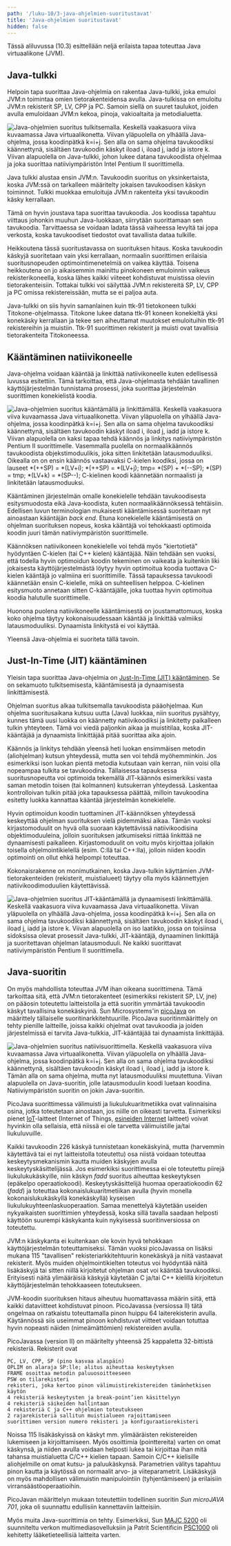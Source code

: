 ```yaml
---
path: '/luku-10/3-java-ohjelmien-suoritustavat'
title: 'Java-ohjelmien suoritustavat'
hidden: false
---
```


<div>
<lead>Tässä aliluvussa (10.3) esittellään neljä erilaista tapaa toteuttaa Java virtuaalikone (JVM). 
</lead>
</div>

## Java-tulkki
Helpoin tapa suorittaa Java-ohjelmia on rakentaa Java-tulkki, joka emuloi JVM:n toimintaa omien tietorakenteidensa avulla. Java-tulkissa on emuloitu JVM:n rekisterit SP, LV, CPP ja PC. Samoin siellä on suuret taulukot, joiden avulla emuloidaan JVM:n kekoa, pinoja, vakioaltaita ja metodialuetta. 

<!-- Kuva: ch-10-3-suoritus-tulkki -->

![Java-ohjelmien suoritus tulkitsemalla. Keskellä vaakasuora viiva kuvaamassa Java virtuaalikonetta. Viivan yläpuolella on ylhäällä Java-ohjelma, jossa koodinpätkä  k=i+j. Sen alla on sama ohjelma tavukoodiksi käännettynä, sisältäen tavukoodin käskyt iload i, iload j, iadd ja istore k. Viivan alapuolella on Java-tulkki, johon lukee datana tavukoodista ohjelmaa ja joka suorittaa natiiviympäristön Intel Pentium II suorittimella.](./ch-10-3-suoritus-tulkki.svg)
<div>
<illustrations motive="ch-10-3-suoritus-tulkki" frombottom="0" totalheight="40%"></illustrations>
</div>

Java tulkki alustaa ensin JVM:n. Tavukoodin suoritus on yksinkertaista, koska JVM:ssä on tarkalleen määritelty jokaisen tavukoodisen käskyn toiminnot. Tulkki muokkaa emuloituja JVM:n rakenteita yksi tavukoodin käsky kerrallaan. 

Tämä on hyvin joustava tapa suorittaa tavukoodia. Jos koodissa tapahtuu viittaus johonkin muuhun Java-luokkaan, siirrytään suorittamaan sen tavukoodia. Tarvittaessa se voidaan ladata tässä vaiheessa levyltä tai jopa verkosta, koska tavukoodiset tiedostot ovat tavallista dataa tulkille. 

Heikkoutena tässä suoritustavassa on suorituksen hitaus. Koska tavukoodin käskyjä suoritetaan vain yksi kerrallaan, normaalin suorittimen erilaisia suoritusnopeuden optimointimenetelmiä on vaikea käyttää. Toisena heikkoutena on jo aikaisemmin mainittu pinokoneen emuloinnin vaikeus rekisterikoneella, koska lähes kaikki viiteeet kohdistuvat muistissa oleviin tietorakenteisiin. Tottakai tulkki voi säilyttää JVM:n rekistereitä SP, LV, CPP ja PC omissa rekistereissään, mutta se ei paljoa auta.

Java-tulkki on siis hyvin samanlainen kuin ttk-91 tietokoneen tulkki Titokone-ohjelmassa. Titokone lukee datana ttk-91 koneen konekieltä yksi konekäsky kerrallaan ja tekee sen aiheuttamat muutokset emuloituihin ttk-91 rekistereihin ja muistiin. Ttk-91 suorittimen rekisterit ja muisti ovat tavallisia tietorakenteita Titokoneessa.

## Kääntäminen natiivikoneelle
Java-ohjelma voidaan kääntää ja linkittää natiivikoneelle kuten edellisessä luvussa esitettiin. Tämä tarkoittaa, että Java-ohjelmasta tehdään tavallinen käyttöjärjestelmän tunnistama prosessi, joka suorittaa järjestelmän suorittimen konekielistä koodia.

<!-- Kuva: ch-10-3-suoritus-kaannos -->

![Java-ohjelmien suoritus kääntämällä ja linkittämällä. Keskellä vaakasuora viiva kuvaamassa Java virtuaalikonetta. Viivan yläpuolella on ylhäällä Java-ohjelma, jossa koodinpätkä  k=i+j. Sen alla on sama ohjelma tavukoodiksi käännettynä, sisältäen tavukoodin käskyt iload i, iload j, iadd ja istore k. Viivan alapuolella on kaksi tapaa tehdä käännös ja linkitys natiiviympäristön Pentium II suorittimelle. Vasemmalla puolella on normaalikäännös tavukoodista objekstimoduulikis, joka sitten linkitetään latausmoduuliksi. Oikealla on on ensin käännös vastaavaksi C-kielen koodiksi, jossa on lauseet \*(++SP) = \*(LV+i); \*(++SP) = \*(LV+j); tmp= \*(SP) + \*(--SP); \*(SP) = tmp; \*(LV+k) = \*(SP--); C-kielinen koodi käännetään normaalisti ja linkitetään latausmoduuksi.](./ch-10-3-suoritus-kaannos.svg)
<div>
<illustrations motive="ch-10-3-suoritus-kaannos" frombottom="0" totalheight="40%"></illustrations>
</div>

Kääntäminen järjestelmän omalle konekielelle tehdään tavukoodisesta esitysmuodosta eikä Java-koodista, kuten normaalikäännöksessä tehtäisiin. Edellisen luvun terminologian mukaisesti kääntämisessä suoritetaan nyt ainoastaan kääntäjän _back end_. Etuna konekielelle kääntämisestä on ohjelman suorituksen nopeus, koska kääntäjä voi tehokkaasti optimoida koodin juuri tämän natiiviympäristön suorittimelle. 

Käännöksen natiivikoneen konekielelle voi tehdä myös "kiertotietä" hyödyntäen C-kielen (tai C++ kielen) kääntäjää. Näin tehdään sen vuoksi, että todella hyvin optimoidun koodin tekeminen on vaikeata ja kuitenkin liki jokaisesta käyttöjärjestelmästä löytyy hyvin optimoitua koodia tuottava C-kielen kääntäjä jo valmiina eri suorittimille. Tässä tapauksessa tavukoodi käännetään ensin C-kielelle, mikä on suhteellisen helppoa. C-kielinen esitysmuoto annetaan sitten C-kääntäjälle, joka tuottaa hyvin optimoitua koodia halutulle suorittimelle.

Huonona puolena natiivikoneelle kääntämisestä on joustamattomuus, koska koko ohjelma täytyy kokonaisuudessaan kääntää ja linkittää valmiiksi latausmoduuliksi. Dynaamista linkitystä ei voi käyttää. 

Yleensä Java-ohjelmia ei suoriteta tällä tavoin. 

## Just-In-Time (JIT) kääntäminen
Yleisin tapa suorittaa Java-ohjelmia on [Just-In-Time (JIT) kääntäminen](https://en.wikipedia.org/wiki/Just-in-time_compilation). Se on sekamuoto tulkitsemisesta, kääntämisestä ja dynaamisesta linkittämisestä. 

Ohjelman suoritus alkaa tulkitsemalla tavukoodista pääohjelmaa. Kun ohjelma suoritusaikana kutsuu uutta (Java) luokkaa, niin suoritus pysähtyy, kunnes tämä uusi luokka on käännetty natiivikoodiksi ja linkitetty paikalleen tulkin yhteyteen. Tämä voi viedä paljonkin aikaa ja muistitilaa, koska JIT-kääntäjää ja dynaamista linkittäjää pitää suorittaa aika ajoin.

Käännös ja linkitys tehdään yleensä heti luokan ensimmäisen metodin (aliohjelman) kutsun yhteydessä, mutta sen voi tehdä myöhemminkin. Jos esimerkiksi ison luokan pientä metodia kutsutaan vain kerran, niin voisi olla nopeampaa tulkita se tavukoodina. Tällaisessa tapauksessa suoritusnopeutta voi optimoida tekemällä JIT-käännös esimerkiksi vasta saman metodin toisen (tai kolmannen) kutsukerran yhteydessä. Laskentaa kontrolloivan tulkin pitää joka tapauksessa päättää, milloin tavukoodina esitetty luokka kannattaa kääntää järjestelmän konekielelle.

Hyvin optimoidun koodin tuottaminen JIT-käännöksen yhteydessä keskeyttää ohjelman suorituksen vielä pidemmäksi aikaa. Tämän vuoksi kirjastomoduulit on hyvä olla suoraan käytettävissä natiivikoodisina objektimoduuleina, jolloin suorituksen jatkumiseksi riittää linkittää ne dynaamisesti paikalleen. Kirjastomoduulit on voitu myös kirjoittaa jollakin toisella ohjelmointikielellä (esim. C:llä tai C++:lla), jolloin niiden koodin optimointi on ollut ehkä helpompi toteuttaa.

Kokonaisrakenne on monimutkainen, koska Java-tulkin käyttämien JVM-tietorakenteiden (rekisterit, muistialueet) täytyy olla myös käännettyjen natiivikoodimoduulien käytettävissä.

<!-- Kuva: ch-10-3-suoritus-jit -->

![Java-ohjelmien suoritus JIT-kääntämällä ja dynaamisesti linkittämällä. Keskellä vaakasuora viiva kuvaamassa Java virtuaalikonetta. Viivan yläpuolella on ylhäällä Java-ohjelma, jossa koodinpätkä  k=i+j. Sen alla on sama ohjelma tavukoodiksi käännettynä, sisältäen tavukoodin käskyt iload i, iload j, iadd ja istore k. Viivan alapuolella on iso laatikko, jossa on toisiinsa sidoksissa olevat prosessit Java-tulkki, JIT-kääntäjä, dynaaminen linkittäjä ja suoritettavan ohjelman latausmoduuli. Ne kaikki suorittavat natiiviympäristön Pentium II suorittimella.](./ch-10-3-suoritus-jit.svg)
<div>
<illustrations motive="ch-10-3-suoritus-jit" frombottom="0" totalheight="40%"></illustrations>
</div>


## Java-suoritin
On myös mahdollista toteuttaa JVM ihan oikeana suorittimena. Tämä tarkoittaa sitä, että JVM:n tietorakenteet (esimerkiksi rekisterit SP, LV, jne) on pääosin toteutettu laitteistolla ja että suoritin ymmärtää tavukoodin käskyt tavallisina konekäskyinä. Sun Microsystems'in [picoJava](https://en.wikipedia.org/wiki/PicoJava) on määrittely tällaiselle suoritinarkkitehtuurille. PicoJava suoritinmäärittely on tehty pienille laitteille, joissa kaikki ohjelmat ovat tavukoodia ja joiden järjestelmissä ei tarvita Java-tulkkia, JIT-kääntäjää tai dynaamista linkittäjää.

<!-- Kuva: ch-10-3-suoritus-natiivi -->

![Java-ohjelmien suoritus natiivisuorittimella. Keskellä vaakasuora viiva kuvaamassa Java virtuaalikonetta. Viivan yläpuolella on ylhäällä Java-ohjelma, jossa koodinpätkä  k=i+j. Sen alla on sama ohjelma tavukoodiksi käännettynä, sisältäen tavukoodin käskyt iload i, iload j, iadd ja istore k. Tämän alla on sama ohjelma, mutta nyt latausmoduuliksi muutettuna. Viivan alapuolella on Java-suoritin, jolle latausmoduulin koodi luetaan koodina. Natiiviympäristön suoritin on jokin Java-suoritin.](./ch-10-3-suoritus-natiivi.svg)
<div>
<illustrations motive="ch-10-3-suoritus-natiivi" frombottom="0" totalheight="40%"></illustrations>
</div>

PicoJava suorittimessa välimuisti ja liukulukuaritmetiikka ovat valinnaisina osina, jotka toteutetaan ainostaan, jos niille on oikeasti tarvetta. Esimerkiksi pienet [IoT](https://en.wikipedia.org/wiki/Internet_of_Things)-laitteet (Internet of Things, [esineiden Internet](https://fi.wikipedia.org/wiki/Esineiden_internet) laitteet) voivat hyvinkin olla sellaisia, että niissä ei ole tarvetta välimuistille ja/tai liukuluvuille.

Kaikki tavukoodin 226 käskyä tunnistetaan konekäskyinä, mutta (harvemmin käytettävä tai ei nyt laitteistolla toteutettu) osa niistä voidaan toteuttaa keskeytysmekanismin kautta muiden käskyjen avulla keskeytyskäsittelijässä. Jos esimerkiksi suorittimessa ei ole toteutettu piirejä liukulukukäskyille, niin käskyn _fadd_ suoritus aiheuttaa keskeytyksen (epäkelpo operaatiokoodi). Keskeytyskäsittelijä huomaa operaatiokoodin 62 (_fadd_) ja toteuttaa kokonaislukuaritmetiikan avulla (hyvin monella kokonaislukukäskyllä konekäskyllä) kyseisen liukulukuyhteenlaskuoperaation. Samaa menettelyä käytetään useiden nykyaikaisten suorittimien yhteydessä, koska sillä tavalla saadaan helposti käyttöön suurempi käskykanta kuin nykyisessä suoritinversiossa on toteutettu.

JVM:n käskykanta ei kuitenkaan ole kovin hyvä tehokkaan käyttöjärjestelmän toteuttamiseksi. Tämän vuoksi picoJavassa on lisäksi mukana 115 "tavallisen" rekisteriarkkitehtuurin konekäskyä ja niitä vastaavat rekisterit. Myös muiden ohjelmointikielten toteutus voi hyödyntää näitä lisäkäskyjä tai sitten niillä kirjoitetut ohjelman osat voi kääntää tavukoodiksi. Erityisesti näitä ylimääräisiä käskyjä käytetään C ja/tai C++ kielillä kirjoitetun käyttöjärjestelmän tehokkaaseen toteutukseen. 

JVM-koodin suorituksen hitaus aiheutuu huomattavassa määrin siitä, että kaikki dataviitteet kohdistuvat pinoon. PicoJavassa (versiossa II) tätä ongelmaa on ratkaistu toteuttamalla pinon huippu 64 laiterekisterin avulla. Käytännössä siis useimmat pinoon kohdistuvat viitteet voidaan totuttaa hyvin nopeasti näiden (nimeämättömien) rekistereiden avulla.

PicoJavassa (version II) on määritelty yhteensä 25 kappaletta 32-bittistä rekisteriä. Rekisterit ovat 

    PC, LV, CPP, SP (pino kasvaa alaspäin) 
    OPLIM on alaraja SP:lle; alitus aiheuttaa keskeytyksen
    FRAME osoittaa metodin paluuosoitteeseen
    PSW on tilarekisteri
    rekisteri, joka kertoo pinon välimuistirekistereiden tämänhetkisen käytön
    4 rekisteriä keskeytysten ja break-point’ien käsittelyyn
    4 rekisteriä säikeiden hallintaan
    4 rekisteriä C ja C++ ohjelmien toteutukseen 
    2 rajarekisteriä sallitun muistialueen rajoittamiseen
    suorittimen version numero rekisteri ja konfiguraatiorekisteri
  
Noissa 115 lisäkäskyissä on käskyt mm. ylimääräisten rekistereiden lukemiseen ja kirjoittamiseen. Myös osoittimia (pointtereita) varten on omat käskynsä, ja niiden avulla voidaan helposti lukea tai kirjoittaa ihan mitä tahansa muistialuetta C/C++ kielien tapaan. Samoin C/C++ kielisille aliohjelmille on omat kutsu- ja paluukäskynsä. Parametrien välitys tapahtuu pinon kautta ja käytössä on normaalit arvo- ja viiteparametrit. Lisäkäskyjä on myös mahdollisen välimuistin manipulointiin (tyhjentämiseen) ja erilaisiin virransäästöoperaatioihin.

PicoJavan määrittelyn mukaan toteutettiin todellinen suoritin _Sun microJAVA 701_, joka oli suunnattu edullisiin kannettaviin laitteisiin. 

Myös muita Java-suorittimia on tehty. Esimerkiksi, Sun [MAJC 5200](https://en.wikipedia.org/wiki/MAJC) oli suunniteltu verkon multimediasovelluksiin ja Patrit Scientificin [PSC1000](https://en.wikipedia.org/wiki/Patriot_Scientific_Corporation) oli kehitetty lääketieteellisiä laitteita varten.


<!--  quizit 10.3.???  -->
<div><quiz id="8375a65f-c359-5ae6-8f74-615037740178"></quiz></div>
<div><quiz id="dde02d8e-c4a9-504c-9006-8baa34213ef5"></quiz></div>
<div><quiz id="68eae7f6-fb43-5194-8328-46c906476c8d"></quiz></div>
